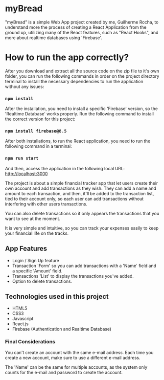# myBread

"myBread" is a simple Web App project created by me, Guilherme Rocha, to understand more the process of creating a React Application from the ground up, utilizing many of the React features, such as "React Hooks", and more about realtime databases using 'Firebase'.

# How to run the app correctly?

After you download and extract all the source code on the zip file to it's own folder, you can run the following commands in order on the project directory terminal to install the necessary dependencies to run the application without any issues:

### `npm install`

After the installation, you need to install a specific 'Firebase' version, so the 'Realtime Database' works properly.
Run the following command to install the correct version for this project:

### `npm install firebase@8.5`

After both installations, to run the React application, you need to run the following command in a terminal:

### `npm run start`

And then, access the application in the following local URL:
[http://localhost:3000](http://localhost:3000)

The project is about a simple financial tracker app that let users create their own account and add transactions as they wish. They can add a name and amount to each transaction, and then, it'll be added to the transaction list, tied to their account only, so each user can add transactions without interfering with other users transactions.

You can also delete transactions so it only appears the transactions that you want to see at the moment.

It is very simple and intuitive, so you can track your expenses easily to keep your financial life on the tracks.

## App Features

- Login / Sign Up feature
- Transaction 'Form' so you can add transactions with a 'Name' field and a specific 'Amount' field.
- Transactions 'List' to display the transactions you've added.
- Option to delete transactions.

## Technologies used in this project

- HTML5
- CSS3
- Javascript
- React.js
- Firebase (Authentication and Realtime Database)

### Final Considerations

You can't create an account with the same e-mail address. Each time you create a new account, make sure to use a different e-mail address.

The 'Name' can be the same for multiple accounts, as the system only counts for the e-mail and password to create the account.
